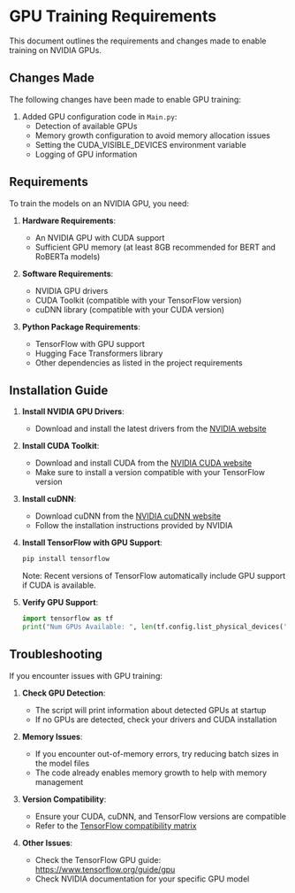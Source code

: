 # GPU Training Requirements

This document outlines the requirements and changes made to enable training on NVIDIA GPUs.

## Changes Made

The following changes have been made to enable GPU training:

1. Added GPU configuration code in `Main.py`:
   - Detection of available GPUs
   - Memory growth configuration to avoid memory allocation issues
   - Setting the CUDA_VISIBLE_DEVICES environment variable
   - Logging of GPU information

## Requirements

To train the models on an NVIDIA GPU, you need:

1. **Hardware Requirements**:
   - An NVIDIA GPU with CUDA support
   - Sufficient GPU memory (at least 8GB recommended for BERT and RoBERTa models)

2. **Software Requirements**:
   - NVIDIA GPU drivers
   - CUDA Toolkit (compatible with your TensorFlow version)
   - cuDNN library (compatible with your CUDA version)

3. **Python Package Requirements**:
   - TensorFlow with GPU support
   - Hugging Face Transformers library
   - Other dependencies as listed in the project requirements

## Installation Guide

1. **Install NVIDIA GPU Drivers**:
   - Download and install the latest drivers from the [NVIDIA website](https://www.nvidia.com/Download/index.aspx)

2. **Install CUDA Toolkit**:
   - Download and install CUDA from the [NVIDIA CUDA website](https://developer.nvidia.com/cuda-downloads)
   - Make sure to install a version compatible with your TensorFlow version

3. **Install cuDNN**:
   - Download cuDNN from the [NVIDIA cuDNN website](https://developer.nvidia.com/cudnn)
   - Follow the installation instructions provided by NVIDIA

4. **Install TensorFlow with GPU Support**:
   ```bash
   pip install tensorflow
   ```
   
   Note: Recent versions of TensorFlow automatically include GPU support if CUDA is available.

5. **Verify GPU Support**:
   ```python
   import tensorflow as tf
   print("Num GPUs Available: ", len(tf.config.list_physical_devices('GPU')))
   ```

## Troubleshooting

If you encounter issues with GPU training:

1. **Check GPU Detection**:
   - The script will print information about detected GPUs at startup
   - If no GPUs are detected, check your drivers and CUDA installation

2. **Memory Issues**:
   - If you encounter out-of-memory errors, try reducing batch sizes in the model files
   - The code already enables memory growth to help with memory management

3. **Version Compatibility**:
   - Ensure your CUDA, cuDNN, and TensorFlow versions are compatible
   - Refer to the [TensorFlow compatibility matrix](https://www.tensorflow.org/install/source#gpu)

4. **Other Issues**:
   - Check the TensorFlow GPU guide: https://www.tensorflow.org/guide/gpu
   - Check NVIDIA documentation for your specific GPU model